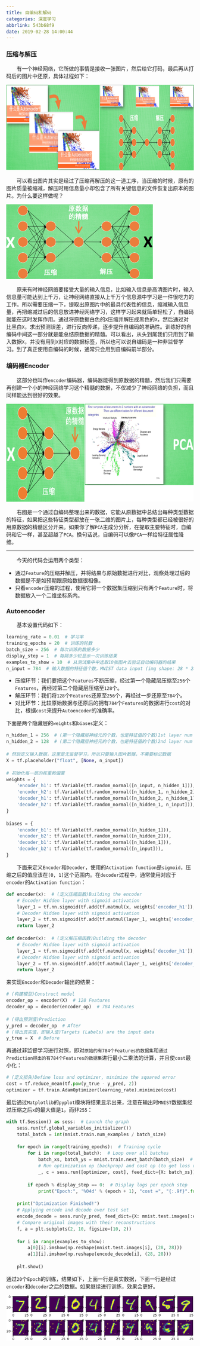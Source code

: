 ```yaml
---
title: 自编码和解码
categories: 深度学习
abbrlink: 543b68f9
date: 2019-02-28 14:00:44
---
```

### 压缩与解压

&emsp;&emsp;有一个神经网络，它所做的事情是接收一张图片，然后给它打码，最后再从打码后的图片中还原，具体过程如下：<!--more-->

<img src="./自编码和解码/1.png" height="229" width="832">

&emsp;&emsp;可以看出图片其实是经过了压缩再解压的这一道工序，当压缩的时候，原有的图片质量被缩减，解压时用信息量小却包含了所有关键信息的文件恢复出原本的图片。为什么要这样做呢？

<img src="./自编码和解码/2.png" height="200" width="394">

&emsp;&emsp;原来有时神经网络要接受大量的输入信息，比如输入信息是高清图片时，输入信息量可能达到上千万，让神经网络直接从上千万个信息源中学习是一件很吃力的工作。所以需要压缩一下，提取出原图片中的最具代表性的信息，缩减输入信息量，再把缩减过后的信息放进神经网络学习，这样学习起来就简单轻松了，自编码就能在这时发挥作用。通过将原数据白色的`X`压缩并解压成黑色的`X`，然后通过对比黑白`X`，求出预测误差，进行反向传递，逐步提升自编码的准确性。训练好的自编码中间这一部分就是能总结原数据的精髓。可以看出，从头到尾我们只用到了输入数据`X`，并没有用到`X`对应的数据标签，所以也可以说自编码是一种非监督学习。到了真正使用自编码的时候，通常只会用到自编码前半部分。

### 编码器Encoder

&emsp;&emsp;这部分也叫作`encoder`编码器，编码器能得到原数据的精髓，然后我们只需要再创建一个小的神经网络学习这个精髓的数据，不仅减少了神经网络的负担，而且同样能达到很好的效果。

<img src="./自编码和解码/3.png" height="262" width="682">

&emsp;&emsp;右图是一个通过自编码整理出来的数据，它能从原数据中总结出每种类型数据的特征，如果把这些特征类型都放在一张二维的图片上，每种类型都已经被很好的用原数据的精髓区分开来。如果你了解`PCA`主成分分析，在提取主要特征时，自编码和它一样，甚至超越了`PCA`。换句话说，自编码可以像`PCA`一样给特征属性降维。

---

&emsp;&emsp;今天的代码会运用两个类型：

- 通过`Feature`的压缩并解压，并将结果与原始数据进行对比，观察处理过后的数据是不是如预期跟原始数据很相像。
- 只看`encoder`压缩的过程，使用它将一个数据集压缩到只有两个`Feature`时，将数据放入一个二维坐标系内。

### Autoencoder

&emsp;&emsp;基本设置代码如下：

``` python
learning_rate = 0.01  # 学习率
training_epochs = 20  # 训练的轮数
batch_size = 256  # 每次训练的数据多少
display_step = 1  # 每隔多少轮显示一次训练结果
examples_to_show = 10  # 从测试集中中选取10张图片去验证自动编码器的结果
n_input = 784  # 输入数据的特征值个数，MNIST data input (img shape: 28 * 28)
```

- 压缩环节：我们要把这个`Features`不断压缩，经过第一个隐藏层压缩至`256`个`Features`，再经过第二个隐藏层压缩至`128`个。
- 解压环节：我们将`128`个`Features`还原至`256`个，再经过一步还原至`784`个。
- 对比环节：比较原始数据与还原后的拥有`784`个`Features`的数据进行`cost`的对比，根据`cost`来提升`Autoencoder`的准确率。

下面是两个隐藏层的`weights`和`biases`定义：

``` python
n_hidden_1 = 256  # (第一个隐藏层神经元的个数，也是特征值的个数)1st layer num features
n_hidden_2 = 128  # (第二个隐藏层神经元的个数，也是特征值的个数)2nd layer num features
​
# 然后定义输入数据，这里是无监督学习，所以只要输入图片数据，不需要标记数据
X = tf.placeholder("float", [None, n_input])
​
# 初始化每一层的权重和偏置
weights = {
    'encoder_h1': tf.Variable(tf.random_normal([n_input, n_hidden_1])),
    'encoder_h2': tf.Variable(tf.random_normal([n_hidden_1, n_hidden_2])),
    'decoder_h1': tf.Variable(tf.random_normal([n_hidden_2, n_hidden_1])),
    'decoder_h2': tf.Variable(tf.random_normal([n_hidden_1, n_input])),
}
​
biases = {
    'encoder_b1': tf.Variable(tf.random_normal([n_hidden_1])),
    'encoder_b2': tf.Variable(tf.random_normal([n_hidden_2])),
    'decoder_b1': tf.Variable(tf.random_normal([n_hidden_1])),
    'decoder_b2': tf.Variable(tf.random_normal([n_input])),
}
```

&emsp;&emsp;下面来定义`Encoder`和`Decoder`，使用的`Activation function`是`sigmoid`，压缩之后的值应该在`[0, 1]`这个范围内。在`decoder`过程中，通常使用对应于`encoder`的`Activation function`：

``` python
def encoder(x):  # (定义压缩函数)Building the encoder
    # Encoder Hidden layer with sigmoid activation
    layer_1 = tf.nn.sigmoid(tf.add(tf.matmul(x, weights['encoder_h1']), biases['encoder_b1']))
    # Decoder Hidden layer with sigmoid activation
    layer_2 = tf.nn.sigmoid(tf.add(tf.matmul(layer_1, weights['encoder_h2']), biases['encoder_b2']))
    return layer_2
​
def decoder(x):  # (定义解压缩函数)Building the decoder
    # Encoder Hidden layer with sigmoid activation
    layer_1 = tf.nn.sigmoid(tf.add(tf.matmul(x, weights['decoder_h1']), biases['decoder_b1']))
    # Decoder Hidden layer with sigmoid activation
    layer_2 = tf.nn.sigmoid(tf.add(tf.matmul(layer_1, weights['decoder_h2']), biases['decoder_b2']))
    return layer_2
```

来实现`Encoder`和`Decoder`输出的结果：

``` python
# (构建模型)Construct model
encoder_op = encoder(X)  # 128 Features
decoder_op = decoder(encoder_op)  # 784 Features
​
# (得出预测值)Prediction
y_pred = decoder_op  # After
# (得出真实值，即输入值)Targets (Labels) are the input data
y_true = X  # Before
```

再通过非监督学习进行对照，即对`原始的有784个Features的数据集`和`通过Prediction得出的有784个Features的数据集`进行最小二乘法的计算，并且使`cost`最小化：

``` python
# (定义损失)Define loss and optimizer, minimize the squared error
cost = tf.reduce_mean(tf.pow(y_true - y_pred, 2))
optimizer = tf.train.AdamOptimizer(learning_rate).minimize(cost)
```

最后通过`Matplotlib`的`pyplot`模块将结果显示出来，注意在输出时`MNIST`数据集经过压缩之后`x`的最大值是`1`，而非`255`：

``` python
with tf.Session() as sess:  # Launch the graph
    sess.run(tf.global_variables_initializer())
    total_batch = int(mnist.train.num_examples / batch_size)

    for epoch in range(training_epochs):  # Training cycle
        for i in range(total_batch):  # Loop over all batches
            batch_xs, batch_ys = mnist.train.next_batch(batch_size)  # max(x) = 1, min(x) = 0
            # Run optimization op (backprop) and cost op (to get loss value)
            _, c = sess.run([optimizer, cost], feed_dict={X: batch_xs})

        if epoch % display_step == 0:  # Display logs per epoch step
            print("Epoch:", '%04d' % (epoch + 1), "cost =", "{:.9f}".format(c))
​
    print("Optimization Finished!")
    # Applying encode and decode over test set
    encode_decode = sess.run(y_pred, feed_dict={X: mnist.test.images[:examples_to_show]})
    # Compare original images with their reconstructions
    f, a = plt.subplots(2, 10, figsize=(10, 2))

    for i in range(examples_to_show):
        a[0][i].imshow(np.reshape(mnist.test.images[i], (28, 28)))
        a[1][i].imshow(np.reshape(encode_decode[i], (28, 28)))

    plt.show()
```

通过`20`个`Epoch`的训练，结果如下，上面一行是真实数据，下面一行是经过`encoder`和`decoder`之后的数据。如果继续进行训练，效果会更好。

<img src="./自编码和解码/4.png">